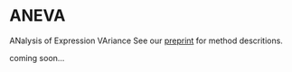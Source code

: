 # ANEVA
ANalysis of Expression VAriance
See our [preprint](https://www.biorxiv.org/content/biorxiv/early/2019/05/09/632794.full.pdf) for method descritions.

coming soon...
